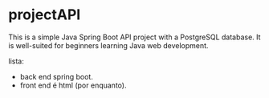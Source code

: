 # projectAPI

This is a simple Java Spring Boot API project with a PostgreSQL database. It is well-suited for beginners learning Java web development.

lista:

-   back end spring boot.
-   front end é html (por enquanto).
